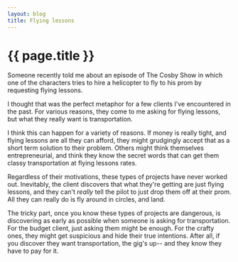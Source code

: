 ```yaml
---
layout: blog
title: Flying lessons
---
```


# {{ page.title }}

Someone recently told me about an episode of The Cosby Show in which one of the characters tries to hire a helicopter to fly to his prom by requesting flying lessons.

I thought that was the perfect metaphor for a few clients I've encountered in the past. For various reasons, they come to me asking for flying lessons, but what they really want is transportation. 

I think this can happen for a variety of reasons. If money is really tight, and flying lessons are all they can afford, they might grudgingly accept that as a short term solution to their problem. Others might think themselves entrepreneurial, and think they know the secret words that can get them classy transportation at flying lessons rates.

Regardless of their motivations, these types of projects have never worked out. Inevitably, the client discovers that what they're getting are just flying lessons, and they can't *really* tell the pilot to just drop them off at their prom. All they can really do is fly around in circles, and land.

The tricky part, once you know these types of projects are dangerous, is discovering as early as possible when someone is asking for transportation. For the budget client, just asking them might be enough. For the crafty ones, they might get suspicious and hide their true intentions. After all, if you discover they want transportation, the gig's up-- and they know they have to pay for it.
